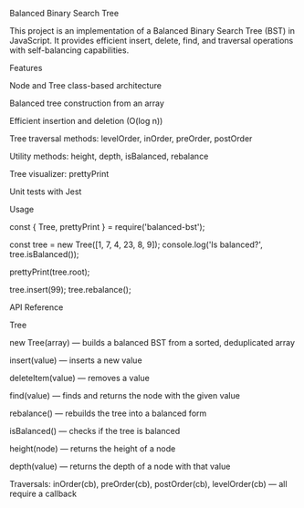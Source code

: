 Balanced Binary Search Tree

This project is an implementation of a Balanced Binary Search Tree (BST) in JavaScript. It provides efficient insert, delete, find, and traversal operations with self-balancing capabilities.

Features

Node and Tree class-based architecture

Balanced tree construction from an array

Efficient insertion and deletion (O(log n))

Tree traversal methods: levelOrder, inOrder, preOrder, postOrder

Utility methods: height, depth, isBalanced, rebalance

Tree visualizer: prettyPrint

Unit tests with Jest

Usage

const { Tree, prettyPrint } = require('balanced-bst');

const tree = new Tree([1, 7, 4, 23, 8, 9]);
console.log('Is balanced?', tree.isBalanced());

prettyPrint(tree.root);

tree.insert(99);
tree.rebalance();

API Reference

Tree

new Tree(array) — builds a balanced BST from a sorted, deduplicated array

insert(value) — inserts a new value

deleteItem(value) — removes a value

find(value) — finds and returns the node with the given value

rebalance() — rebuilds the tree into a balanced form

isBalanced() — checks if the tree is balanced

height(node) — returns the height of a node

depth(value) — returns the depth of a node with that value

Traversals: inOrder(cb), preOrder(cb), postOrder(cb), levelOrder(cb) — all require a callback